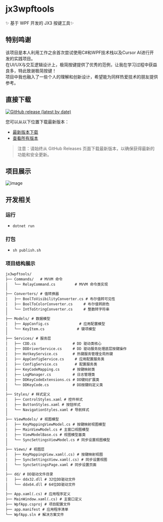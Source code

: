 # jx3wpftools
✨ 基于 WPF 开发的 JX3 按键工具✨  

## 特别鸣谢
 该项目是本人利用工作之余首次尝试使用C#和WPF技术栈以及Cursor AI进行开发的实践项目。  
 在UI/UX与交互逻辑设计上，极简按键提供了优秀的范例，让我在学习过程中获益良多，特此致谢极简按键！  
 项目中我也融入了一些个人的理解和创新设计，希望能为同样热爱技术的朋友提供参考。  
 
## 直接下载

[![GitHub release (latest by date)](https://img.shields.io/github/v/release/Cassianvale/jx3wpftools)](https://github.com/Cassianvale/jx3wpftools/releases/latest)

您可以从以下位置下载最新版本：

- [最新版本下载](https://github.com/Cassianvale/jx3wpftools/releases/latest)
- [查看所有版本](https://github.com/Cassianvale/jx3wpftools/releases)

> 注意：请始终从 GitHub Releases 页面下载最新版本，以确保获得最新的功能和安全更新。

## 项目展示  
![image](https://github.com/Cassianvale/jx3wpftools/raw/main/Resource/img/home.png)  

## 开发相关

### 运行

- `dotnet run`  

### 打包

- `sh publish.sh`  

### 项目结构展示
```
jx3wpftools/  
├── Commands/   # MVVM 命令  
│   └── RelayCommand.cs         # MVVM 命令类实现  
│  
├── Converters/ # 值转换器  
│   ├── BoolToVisibilityConverter.cs # 布尔值转可见性  
│   ├── BoolToColorConverter.cs     # 布尔值转颜色  
│   └── IntToStringConverter.cs     # 整数转字符串  
│  
├── Models/ # 数据模型  
│   ├── AppConfig.cs              # 应用配置模型  
│   └── KeyItem.cs               # 键项模型  
│
├── Services/ # 服务层  
│   ├── CDD.cs                 # DD 驱动类核心  
│   ├── DDDriverService.cs     # DD 驱动服务处理底层按键操作  
│   ├── HotkeyService.cs       # 热键服务管理全局热键  
│   ├── AppConfigService.cs     # 应用配置服务类  
│   ├── ConfigService.cs        # 配置服务类  
│   ├── KeyCodeMapping.cs      # 按键映射类  
│   ├── LogManager.cs          # 日志管理类  
│   ├── DDKeyCodeExtensions.cs # DD键码扩展类  
│   └── DDKeyCode.cs           # DD按键码定义类  
│  
├── Styles/ # 样式定义  
│   ├── ControlStyles.xaml # 控件样式  
│   ├── ButtonStyles.xaml # 按钮样式  
│   └── NavigationStyles.xaml # 导航样式  
│  
├── ViewModels/ # 视图模型  
│   ├── KeyMappingViewModel.cs # 按键映射视图模型  
│   ├── MainViewModel.cs # 主窗口视图模型  
│   ├── ViewModelBase.cs # 视图模型基类  
│   └── SyncSettingsViewModel.cs # 同步设置视图模型  
│  
├── Views/ # 视图层  
│   ├── KeyMappingView.xaml(.cs) # 按键映射视图  
│   ├── SyncSettingsView.xaml(.cs) # 同步设置视图  
│   └── SyncSettingsPage.xaml # 同步设置页面  
│  
├── dd/ # DD驱动文件目录  
│   ├── ddx32.dll # 32位DD驱动文件  
│   └── ddx64.dll # 64位DD驱动文件  
│  
├── App.xaml(.cs) # 应用程序定义  
├── MainWindow.xaml(.cs) # 主窗口定义  
├── WpfApp.csproj # 项目配置文件  
├── app.manifest # 应用程序清单  
└── WpfApp.sln # 解决方案文件  
```